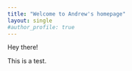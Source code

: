 ```yaml
---
title: "Welcome to Andrew's homepage"
layout: single
#author_profile: true
---
```


Hey there!

This is a test.
